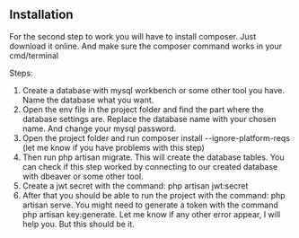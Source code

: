 
## Installation

For the second step to work you will have to install composer. Just download it online. And make sure the composer command works in your cmd/terminal

Steps:
1. Create a database with mysql workbench or some other tool you have. Name the database what you want.
2. Open the env file in the project folder and find the part where the database settings are. Replace the database name with your chosen name. And change your mysql password.
3. Open the project folder and run composer install --ignore-platform-reqs (let me know if you have problems with this step)
4. Then run php artisan migrate. This will create the database tables. You can check if this step worked by connecting to our created database with dbeaver or some other tool.
5. Create a jwt secret with the command: php artisan jwt:secret
6. After that you should be able to run the project with the command:
php artisan serve.
You might need to generate a token with the command php artisan key:generate. Let me know if any other error appear, I will help you. But this should be it.
